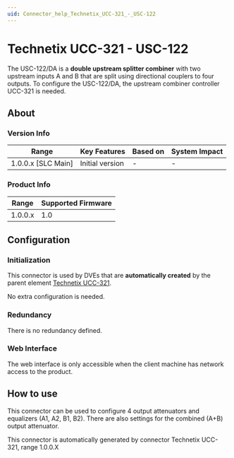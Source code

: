 ```yaml
---
uid: Connector_help_Technetix_UCC-321_-_USC-122
---
```


# Technetix UCC-321 - USC-122

The USC-122/DA is a **double upstream splitter combiner** with two upstream inputs A and B that are split using directional couplers to four outputs. To configure the USC-122/DA, the upstream combiner controller UCC-321 is needed.

## About

### Version Info

| Range                | Key Features     | Based on     | System Impact     |
|----------------------|------------------|--------------|-------------------|
| 1.0.0.x \[SLC Main\] | Initial version  | \-           | \-                |

### Product Info

| Range     | Supported Firmware     |
|-----------|------------------------|
| 1.0.0.x   | 1.0                    |

## Configuration

### Initialization

This connector is used by DVEs that are **automatically created** by the parent element [Technetix UCC-321](xref:Connector_help_Technetix_UCC-321).

No extra configuration is needed.

### Redundancy

There is no redundancy defined.

### Web Interface

The web interface is only accessible when the client machine has network access to the product.

## How to use

This connector can be used to configure 4 output attenuators and equalizers (A1, A2, B1, B2). There are also settings for the combined (A+B) output attenuator.

This connector is automatically generated by connector Technetix UCC-321, range 1.0.0.X
